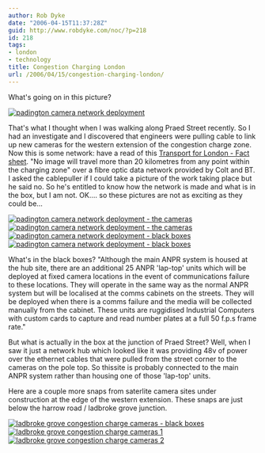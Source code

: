```yaml
---
author: Rob Dyke
date: "2006-04-15T11:37:28Z"
guid: http://www.robdyke.com/noc/?p=218
id: 218
tags:
- london
- technology
title: Congestion Charging London
url: /2006/04/15/congestion-charging-london/
---
```

What's going on in this picture?

[![padington camera network deployment](http://www.robdyke.com/wordpress/pubfiles/2006/04/padingtoncameras6.jpg)](http://www.robdyke.com/wordpress/pubfiles/2006/04/padingtoncameras6.jpg "padington camera network deployment")

That's what I thought when I was walking along Praed Street recently. So I had an investigate and I discovered that engineers were pulling cable to link up new cameras for the western extension of the congestion charge zone. Now this is some network: have a read of this [Transport for London - Fact sheet](http://www.tfl.gov.uk/tfl/cclondon/cc_fact_sheet_enforcement.shtml). "No image will travel more than 20 kilometres from any point within the charging zone" over a fibre optic data network provided by Colt and BT. I asked the cablepuller if I could take a picture of the work taking place but he said no. So he's entitled to know how the network is made and what is in the box, but I am not. OK.... so these pictures are not as exciting as they could be...

[![padington camera network deployment - the cameras](http://www.robdyke.com/wordpress/pubfiles/2006/04/padingtoncameras4.jpg)](http://www.robdyke.com/wordpress/pubfiles/2006/04/padingtoncameras4.jpg "padington camera network deployment - the cameras") [![padington camera network deployment - the cameras](http://www.robdyke.com/wordpress/pubfiles/2006/04/padingtoncameras8.jpg)](http://www.robdyke.com/wordpress/pubfiles/2006/04/padingtoncameras8.jpg "padington camera network deployment - the cameras") [![padington camera network deployment - black boxes](http://www.robdyke.com/wordpress/pubfiles/2006/04/padingtoncameras3.jpg)](http://www.robdyke.com/wordpress/pubfiles/2006/04/padingtoncameras3.jpg "padington camera network deployment - black boxes") [![padington camera network deployment - black boxes](http://www.robdyke.com/wordpress/pubfiles/2006/04/padingtoncameras2.jpg)](http://www.robdyke.com/wordpress/pubfiles/2006/04/padingtoncameras2.jpg "padington camera network deployment - black boxes")

What's in the black boxes? "Although the main ANPR system is housed at the hub site, there are an additional 25 ANPR 'lap-top' units which will be deployed at fixed camera locations in the event of communications failure to these locations. They will operate in the same way as the normal ANPR system but will be localised at the comms cabinets on the streets. They will be deployed when there is a comms failure and the media will be collected manually from the cabinet. These units are ruggidised Industrial Computers with custom cards to capture and read number plates at a full 50 f.p.s frame rate."

But what is actually in the box at the junction of Praed Street? Well, when I saw it just a network hub which looked like it was providing 48v of power over the ethernet cables that were pulled from the street corner to the cameras on the pole top. So thissite is probably connected to the main ANPR system rather than housing one of those 'lap-top' units.

Here are a couple more snaps from saterlite camera sites under construction at the edge of the western extension. These snaps are just below the harrow road / ladbroke grove junction.

[![ladbroke grove congestion charge cameras - black boxes](http://www.robdyke.com/wordpress/pubfiles/2006/04/kandc_camera2.jpg)](http://www.robdyke.com/wordpress/pubfiles/2006/04/kandc_camera2.jpg "ladbroke grove congestion charge cameras - black boxes") [![ladbroke grove congestion charge cameras 1](http://www.robdyke.com/wordpress/pubfiles/2006/04/kandc_camera1.jpg)](http://www.robdyke.com/wordpress/pubfiles/2006/04/kandc_camera1.jpg "ladbroke grove congestion charge cameras 1") [![ladbroke grove congestion charge cameras 2](http://www.robdyke.com/wordpress/pubfiles/2006/04/kandc_camera3.jpg)](http://www.robdyke.com/wordpress/pubfiles/2006/04/kandc_camera3.jpg "ladbroke grove congestion charge cameras 2")